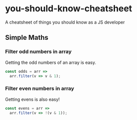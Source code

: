 # you-should-know-cheatsheet
A cheatsheet of things you should know as a JS developer

## Simple Maths

### Filter odd numbers in array

Getting the odd numbers of an array is easy.

```js
const odds = arr =>
  arr.filter(v => v & 1);
```

### Filter even numbers in array

Getting evens is also easy!

```js
const evens = arr =>
  arr.filter(v => !(v & 1));
